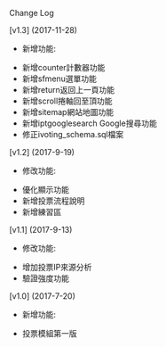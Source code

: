 Change Log

[v1.3] (2017-11-28)

* 新增功能:
- 新增counter計數器功能
- 新增sfmenu選單功能
- 新增return返回上一頁功能
- 新增scroll捲軸回至頂功能
- 新增sitemap網站地圖功能
- 新增iptgooglesearch Google搜尋功能
- 修正ivoting_schema.sql檔案

[v1.2] (2017-9-19)

* 修改功能:
- 優化顯示功能
- 新增投票流程說明
- 新增練習區

[v1.1] (2017-9-13)

* 修改功能:
- 增加投票IP來源分析
- 驗證強度功能

[v1.0] (2017-7-20)

* 新增功能:
- 投票模組第一版
